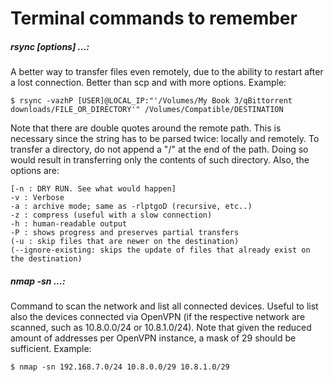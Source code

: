 # Terminal commands to remember

##### rsync [options] ...:
A better way to transfer files even remotely, due to the ability to restart after a lost connection. Better than scp and with more options.
Example:

    $ rsync -vazhP [USER]@LOCAL_IP:"'/Volumes/My Book 3/qBittorrent downloads/FILE_OR_DIRECTORY'" /Volumes/Compatible/DESTINATION

Note that there are double quotes around the remote path. This is necessary since the string has to be parsed twice: locally and remotely. To transfer a directory, do not append a "/" at the end of the path. Doing so would result in transferring only the contents of such directory.
Also, the options are:

    [-n : DRY RUN. See what would happen]
    -v : Verbose
    -a : archive mode; same as -rlptgoD (recursive, etc..)
    -z : compress (useful with a slow connection)
    -h : human-readable output
    -P : shows progress and preserves partial transfers
    (-u : skip files that are newer on the destination)
    (--ignore-existing: skips the update of files that already exist on the destination)


##### nmap -sn ...:
Command to scan the network and list all connected devices. Useful to list also the devices connected via OpenVPN (if the respective network are scanned, such as 10.8.0.0/24 or 10.8.1.0/24).
Note that given the reduced amount of addresses per OpenVPN instance, a mask of 29 should be sufficient.
Example:

    $ nmap -sn 192.168.7.0/24 10.8.0.0/29 10.8.1.0/29
